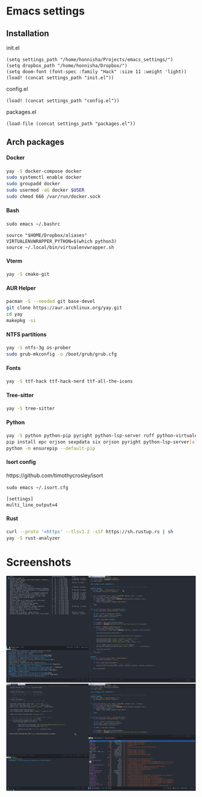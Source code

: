 Emacs settings
=======

Installation
-------

init.el
```
(setq settings_path "/home/honnisha/Projects/emacs_settings/")
(setq dropbox_path "/home/honnisha/Dropbox/")
(setq doom-font (font-spec :family "Hack" :size 11 :weight 'light))
(load! (concat settings_path "init.el"))
```

config.el
```
(load! (concat settings_path "config.el"))
```

packages.el
```
(load-file (concat settings_path "packages.el"))
```

Arch packages
-------

<h4>Docker</h4>

```bash
yay -S docker-compose docker
sudo systemctl enable docker
sudo groupadd docker
sudo usermod -aG docker $USER
sudo chmod 666 /var/run/docker.sock
```

<h4>Bash</h4>

`sudo emacs ~/.bashrc`
```
source "$HOME/Dropbox/aliases"
VIRTUALENVWRAPPER_PYTHON=$(which python3)
source ~/.local/bin/virtualenvwrapper.sh
```

<h4>Vterm</h4>

```bash
yay -S cmake-git
```

<h4>AUR Helper</h4>

```bash
pacman -S --needed git base-devel
git clone https://aur.archlinux.org/yay.git
cd yay
makepkg -si
```

<h4>NTFS partitions</h4>

```bash
yay -S ntfs-3g os-prober
sudo grub-mkconfig -o /boot/grub/grub.cfg
```

<h4>Fonts</h4>

```bash
yay -S ttf-hack ttf-hack-nerd ttf-all-the-icons
```

<h4>Tree-sitter</h4>

```bash
yay -S tree-sitter
```

<h4>Python</h4>

```bash
yay -S python python-pip pyright python-lsp-server ruff python-virtualenv python-psycopg2 python-black ruff-lsp python-lsp-server hunspell
pip install epc orjson sexpdata six orjson pyright python-lsp-server[all] rope ruff ruff-lsp flake8 mypy pylint isort virtualenvwrapper virtualenv==20.0.23 "python-lsp-server[all]" setuptools pipenv  python-lsp-server --break-system-packages
python -m ensurepip --default-pip
```

<h4>Isort config</h4>
https://github.com/timothycrosley/isort</br>

`sudo emacs ~/.isort.cfg`

```
[settings]
multi_line_output=4
```

<h4>Rust</h4>

```bash
curl --proto '=https' --tlsv1.2 -sSf https://sh.rustup.rs | sh
yay -S rust-analyzer
```

Screenshots
=======
<div align="center"><img src="https://github.com/gangashman/emacs_settings/blob/master/screenshots/1.png"/></div>

<div align="center"><img src="https://github.com/gangashman/emacs_settings/blob/master/screenshots/2.png"/></div>
